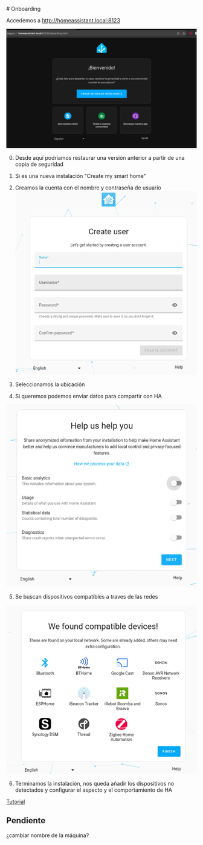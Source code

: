 # Onboarding

Accedemos a http://homeassistant.local:8123

![](./images/ha_conf_0.png)

0. Desde aquí podríamos restaurar una versión anterior a partir de una copia de seguridad

1. Si es una nueva instalación "Create my smart home"
2. Creamos la cuenta con el nombre y contraseña de usuario
![](./images/HA_username_2.png)
3. Seleccionamos la ubicación
4. Si queremos podemos enviar datos para compartir con HA

![](./images/HA_onboarding_share_anonymized_info_4.png)

5. Se buscan dispositivos compatibles a traves de las redes

![](./images/HA_onboarding_devices_5.png)

6. Terminamos la instalación, nos queda añadir los dispositivos no detectados y configurar el aspecto y el comportamiento de HA

[Tutorial](https://www.home-assistant.io/getting-started/onboarding)


## Pendiente

¿cambiar nombre de la máquina?